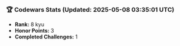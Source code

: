 ### 🏆 Codewars Stats (Updated: 2025-05-08 03:35:01 UTC)

- **Rank:** 8 kyu
- **Honor Points:** 3
- **Completed Challenges:** 1
